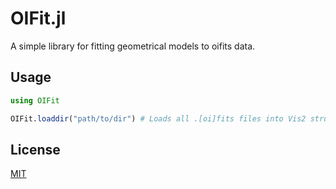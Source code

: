# OIFit.jl

A simple library for fitting geometrical models to oifits data.

## Usage

```julia
using OIFit

OIFit.loaddir("path/to/dir") # Loads all .[oi]fits files into Vis2 structures
```

## License

[MIT](LICENSE)
